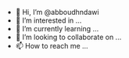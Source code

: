 - 👋 Hi, I’m @abboudhndawi
- 👀 I’m interested in ...
- 🌱 I’m currently learning ...
- 💞️ I’m looking to collaborate on ...
- 📫 How to reach me ...

<!---
abboudhndawi/abboudhndawi is a ✨ special ✨ repository because its `README.md` (this file) appears on your GitHub profile.
You can click the Preview link to take a look at your changes.
--->
